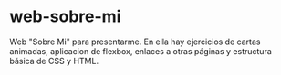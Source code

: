 # web-sobre-mi
Web "Sobre Mi" para presentarme. En ella hay ejercicios de cartas animadas, aplicacion de flexbox, enlaces a otras páginas y estructura básica de CSS y HTML.
